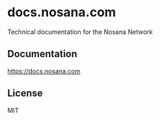 # docs.nosana.com

Technical documentation for the Nosana Network


## Documentation

https://docs.nosana.com

## License

MIT

